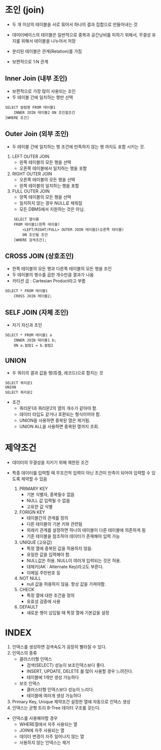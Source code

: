 # 조인 (join)
- 두 개 이상의 테이블을 서로 묶어서 하나의 결과 집합으로 만들어내는 것

- 데이터베이스의 테이블은 일반적으로 중복과 공간낭비를 피하기 위해서, 무결성 유지를 위해서 테이블을 나누어서 저장
- 분리된 테이블은 관계(Relation)를 가짐
- 보편적으로 1:N 관계

## Inner Join (내부 조인)
- 보편적으로 가장 많이 사용되는 조인
- 두 테이블 간에 일치하는 행만 선택
```
SELECT 컬럼명 FROM 테이블1
    INNER JOIN 테이블2 ON 조인할조건
[WHERE 조건]
```

## Outer Join (외부 조인)
- 두 테이블 간에 일치하는 행 조건에 만족하지 않는 행 까지도 포함 시키는 것.

1. LEFT OUTER JOIN
    - 왼쪽 테이블의 모든 행을 선택
    - 오른쪽 테이블에서 일치하는 행을 포함
2. RIGHT OUTER JOIN
    - 오른쪽 테이블의 모든 행을 선택
    - 왼쪽 테이블의 일치하는 행을 포함
3. FULL OUTER JOIN 
    - 양쪽 테이블의 모든 행을 선택
    - 일치하지 않는 경우 NULL로 채워짐
    - 모든 DBMS에서 지원하는 것은 아님.
```
    SELECT 열이름
    FROM 테이블1(왼쪽 테이블)
        <LEFT/RIGHT/FULL> OUTER JOIN 테이블2(오른쪽 테이블)
        ON 조인될 조건
    [WHERE 검색조건];
```

## CROSS JOIN (상호조인)
- 한쪽 테이블의 모든 행과 다른쪽 테이블의 모든 행을 조인
- 두 테이블의 행수를 곱한 개수만큼 결과가 나옴
- 카티션 곱 : Cartesian Product라고 부름
```
SELECT * FROM 테이블1
    CROSS JOIN 테이블2;
```

## SELF JOIN (자체 조인)
- 자기 자신과 조인
```
SELECT * FROM 테이블1 a
    INNER JOIN 테이블1 b;
    ON a.컬럼1 = b.컬럼2
```

## UNION
- 두 쿼리의 결과 값을 행(튜플, 레코드)으로 합치는 것

```
SELECT 쿼리문1
UNION
SELECT 쿼리문2
```
- 조건
    - 쿼리문1과 쿼리문2의 열의 개수가 같아야 함.
    - 데이터 타입도 같거나 호환되는 형식이어야 함.
    - UNION을 사용하면 중복된 열은 제거됨.
    - UNION ALL을 사용하면 중복된 열까지 조회.

# 제약조건
 - 데이터의 무결성을 지키기 위해 제한된 조건
 - 특종 데이터를 입력할 때 무조건적 입력이 아닌 조건이 만족이 되어야 입력할 수 있도록 제약할 수 있음

    1. PRIMARY KEY
        - 기본 식별자, 중복될수 없음
        - NULL 값 입력될 수 없음
        - 고유한 값 식별 
    2. FORIGN KEY 
        - 테이블간의 관계를 정의
        - 다른 테이블의 기본 키와 관련됨
        - 외래키 관계를 설정하면 하나의 테이블이 다른 테이블에 의존하게 됨
        - 기준 테이블을 참조하야 데이터가 존재해야 입력 가능
    3. UNIQUE (고유값)
        - 특정 열에 중복된 값을 허용하지 않음.
        - 유일한 값을 입력해야 함.
        - NULL값은 허용. NULL이 여러개 입력되는 것은 허용.
        - 대체키(AK : Alternate Key)라고도 부른다. 
        - 이메일 주민번호 등
    4. NOT NULL
        - null 값을 허용하지 않음. 항상 값을 가져야함.
    5. CHECK
        - 특정 열에 대한 조건을 정의
        - 유효성 검증에 사용
    6. DEFAULT
        - 새로운 행이 삽입될 때 특정 열에 기본값을 설정

# INDEX

1. 인덱스를 생성하면 검색속도가 굉장히 빨라질 수 있다.
2. 인덱스의 종류
    - 클러스터형 인덱스
        - 검색(SELECT) 성능이 보조인덱스보다 좋다.
        - INSERT, UPDATE, DELETE 를 많이 사용할 경우 느려진다.
        - 테이블에 1개만 생성 가능하다
    - 보조 인덱스
        - 클러스터형 인덱스보다 성능이 느리다.
        - 테이블에 여러개 생성 가능하다
3. Primary Key, Unique 제약조건 설정한 열에 자동으로 인덱스 생성
4. 인덱스는 균형 트리 B-Tree 데이터 구조를 갖는다.

* 인덱스를 사용해야할 경우
    - WHERE절에서 자주 사용되는 열
    - JOIN에 자주 사용되는 열
    - 데이터 변경이 자주 일어나지 않는 열
    - 사용하지 않는 인덱스는 제거